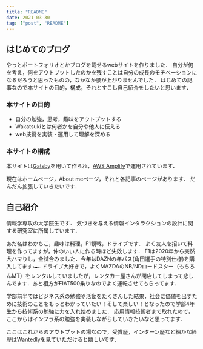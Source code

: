 ```yaml
---
title: "README"
date: 2021-03-30
tag: ["post", "README"]
---
```


## はじめてのブログ
やっとポートフォリオとかブログを載せるwebサイトを作りました．
自分が何を考え，何をアウトプットしたのかを残すことは自分の成長のモチベーションになるだろうと思ったものの，なかなか腰が上がりませんでした．
はじめての記事なので本サイトの目的，構成，それとすこし自己紹介をしたいと思います．


### 本サイトの目的
* 自分の勉強，思考，趣味をアウトプットする
* Wakatsukiとは何者かを自分や他人に伝える
* web技術を実装・運用して理解を深める

### 本サイトの構成
本サイトは[Gatsby](https://www.gatsbyjs.com/)を用いて作られ，[AWS Amplify](https://aws.amazon.com/jp/amplify/)で運用されています．

現在はホームページ，About meページ，それと各記事のページがあります．
だんだん拡張していきたいです．

## 自己紹介
情報学専攻の大学院生です．
気づきを与える情報インタラクションの設計に関する研究室に所属しています．

あだ名はわかちこ，趣味は料理，F1観戦，ドライブです．
よく友人を招いて料理を作ってますが，仲のいい人に作る時ほど失敗します．
F1は2020年から突然大ハマりし，全試合みました．今年はDAZNの年パス(角田選手の特別仕様)を購入してます🏎.
ドライブ大好きで，よくMAZDAのNB/NDロードスター（もちろんMT）をレンタルしていましたが，レンタカー屋さんが閉店してしまって悲しんでます．あと相方がFIAT500乗りなのでよく運転させてもらってます．

学部前半ではビジネス系の勉強や活動をたくさんした結果，社会に価値を出すために技術のことをもっとわかっていたい！そして楽しい！となったので学部4年生から技術系の勉強に力を入れ始めました．
応用情報技術者まで取れたので，ここからはインフラ系の勉強を実装しながらしていきたいなと思ってます．

ここはこれからのアウトプットの場なので，受賞歴，インターン歴など細かな経歴は[Wantedly](https://www.wantedly.com/id/waka_yuki)を見ていただけると嬉しいです．